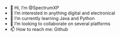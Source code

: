 - 👋 Hi, I’m @SpectrumXP
- 👀 I’m interested in anything digital and electronical
- 🌱 I’m currently learning Java and Python
- 💞️ I’m looking to collaborate on several platforms
- 📫 How to reach me: Github

<!---
SpectrumXP/SpectrumXP is a ✨ special ✨ repository because its `README.md` (this file) appears on your GitHub profile.
You can click the Preview link to take a look at your changes.
--->
